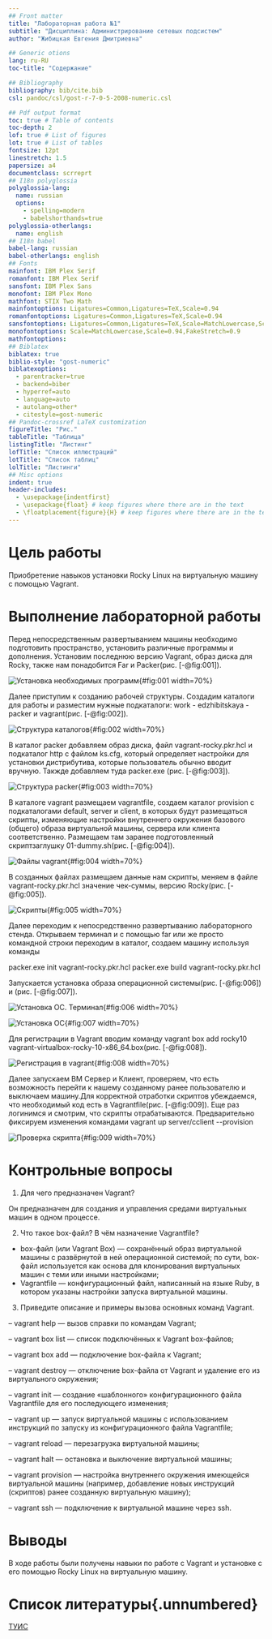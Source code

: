 ```yaml
---
## Front matter
title: "Лабораторная работа №1"
subtitle: "Дисциплина: Администрирование сетевых подсистем"
author: "Жибицкая Евгения Дмитриевна"

## Generic otions
lang: ru-RU
toc-title: "Содержание"

## Bibliography
bibliography: bib/cite.bib
csl: pandoc/csl/gost-r-7-0-5-2008-numeric.csl

## Pdf output format
toc: true # Table of contents
toc-depth: 2
lof: true # List of figures
lot: true # List of tables
fontsize: 12pt
linestretch: 1.5
papersize: a4
documentclass: scrreprt
## I18n polyglossia
polyglossia-lang:
  name: russian
  options:
	- spelling=modern
	- babelshorthands=true
polyglossia-otherlangs:
  name: english
## I18n babel
babel-lang: russian
babel-otherlangs: english
## Fonts
mainfont: IBM Plex Serif
romanfont: IBM Plex Serif
sansfont: IBM Plex Sans
monofont: IBM Plex Mono
mathfont: STIX Two Math
mainfontoptions: Ligatures=Common,Ligatures=TeX,Scale=0.94
romanfontoptions: Ligatures=Common,Ligatures=TeX,Scale=0.94
sansfontoptions: Ligatures=Common,Ligatures=TeX,Scale=MatchLowercase,Scale=0.94
monofontoptions: Scale=MatchLowercase,Scale=0.94,FakeStretch=0.9
mathfontoptions:
## Biblatex
biblatex: true
biblio-style: "gost-numeric"
biblatexoptions:
  - parentracker=true
  - backend=biber
  - hyperref=auto
  - language=auto
  - autolang=other*
  - citestyle=gost-numeric
## Pandoc-crossref LaTeX customization
figureTitle: "Рис."
tableTitle: "Таблица"
listingTitle: "Листинг"
lofTitle: "Список иллюстраций"
lotTitle: "Список таблиц"
lolTitle: "Листинги"
## Misc options
indent: true
header-includes:
  - \usepackage{indentfirst}
  - \usepackage{float} # keep figures where there are in the text
  - \floatplacement{figure}{H} # keep figures where there are in the text
---
```


# Цель работы


Приобретение навыков установки Rocky Linux на виртуальную машину с помощью Vagrant.

# Выполнение лабораторной работы

Перед непосредственным развертыванием машины необходимо подготовить пространство, установить различные программы  и дополнения. Установим последнюю версию Vagrant, образ диска для Rocky, также нам понадобится Far и  Packer(рис. [-@fig:001]).

![Установка необходимых программ](image/1.jpg){#fig:001 width=70%}

Далее приступим к созданию рабочей структуры. Создадим каталоги для работы и разместим нужные подкаталоги: work - edzhibitskaya - packer и vagrant(рис. [-@fig:002]).

![Структура каталогов](image/2.jpg){#fig:002 width=70%}


В каталог packer добавляем образ диска, файл vagrant-rocky.pkr.hcl и подкаталог http с файлом ks.cfg, который определяет настройки для установки дистрибутива, которые пользователь обычно вводит вручную. Такжде добавляем туда packer.exe (рис. [-@fig:003]).

![Структура packer](image/3.jpg){#fig:003 width=70%}

 В каталоге vagrant размещаем vagrantfile, создаем каталог provision
с подкаталогами default, server и client, в которых будут размещаться скрипты, изменяющие настройки внутреннего окружения базового (общего) образа виртуальной машины, сервера или клиента соответственно. Размещаем там заранее подготовленный скриптзаглушку 01-dummy.sh(рис. [-@fig:004]).

![Файлы vagrant](image/4.jpg){#fig:004 width=70%}

В созданных файлах размещаем данные нам скрипты, меняем в файле vagrant-rocky.pkr.hcl значение чек-суммы, версию Rocky(рис. [-@fig:005]).

![Скрипты](image/5.jpg){#fig:005 width=70%}

Далее переходим к непосредственно развертыванию лабораторного стенда. Открываем терминал и с помощью far или же просто командной строки переходим в каталог, создаем машину используя команды 

packer.exe init vagrant-rocky.pkr.hcl
packer.exe build vagrant-rocky.pkr.hcl

Запускается установка образа операционной системы(рис. [-@fig:006]) и (рис. [-@fig:007]).

![Установка OC. Терминал](image/6.jpg){#fig:006 width=70%}

![Установка OC](image/7.jpg){#fig:007 width=70%}

Для регистрации в Vagrant вводим команду vagrant box add rocky10 vagrant-virtualbox-rocky-10-x86_64.box(рис. [-@fig:008]).

![Регистрация в vagrant](image/8.jpg){#fig:008 width=70%}


Далее запускаем ВМ Сервер и Клиент, проверяем, что есть возможность перейти к нашему созданному ранее пользователю и выключаем машину.Для корректной отработки скриптов убеждаемся, что необходимый код есть в Vagrantfile(рис. [-@fig:009]). Еще раз логинимся и смотрим, что скрипты отрабатываются. Предварительно фиксируем изменения командами vagrant up server/сclient --provision

![Проверка скрипта](image/9.jpg){#fig:009 width=70%}

# Контрольные вопросы
1. Для чего предназначен Vagrant?

Он предназначен для создания и управления средами виртуальных машин в одном процессе.

2. Что такое box-файл? В чём назначение Vagrantfile?

- box-файл (или Vagrant Box) — сохранённый образ виртуальной машины с развёрнутой в ней операционной системой; по сути, box-файл используется как основа для
клонирования виртуальных машин с теми или иными настройками;
- Vagrantfile — конфигурационный файл, написанный на языке Ruby, в котором указаны настройки запуска виртуальной машины.


3. Приведите описание и примеры вызова основных команд Vagrant.

– vagrant help — вызов справки по командам Vagrant;

– vagrant box list — список подключённых к Vagrant box-файлов;

– vagrant box add — подключение box-файла к Vagrant;

– vagrant destroy — отключение box-файла от Vagrant и удаление его из виртуального окружения;

– vagrant init — создание «шаблонного» конфигурационного файла
Vagrantfile для его последующего изменения;

– vagrant up — запуск виртуальной машины с использованием инструкций по запуску из конфигурационного файла Vagrantfile;
 
– vagrant reload — перезагрузка виртуальной машины;

– vagrant halt — остановка и выключение виртуальной машины;

– vagrant provision — настройка внутреннего окружения имеющейся виртуальной машины (например, добавление новых инструкций (скриптов) ранее созданную виртуальную машину);

– vagrant ssh — подключение к виртуальной машине через ssh.



# Выводы

В ходе работы были получены навыки по работе с Vagrant и установке с его помощью Rocky Linux на виртуальную машину.

# Список литературы{.unnumbered}

[ТУИС](https://esystem.rudn.ru/course/view.php?id=9060)
